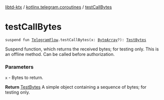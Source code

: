 [libtd-ktx](../index.md) / [kotlinx.telegram.coroutines](index.md) / [testCallBytes](./test-call-bytes.md)

# testCallBytes

`suspend fun `[`TelegramFlow`](../kotlinx.telegram.core/-telegram-flow/index.md)`.testCallBytes(x: `[`ByteArray`](https://kotlinlang.org/api/latest/jvm/stdlib/kotlin/-byte-array/index.html)`?): `[`TestBytes`](https://tdlibx.github.io/td/docs/org/drinkless/td/libcore/telegram/TdApi/TestBytes.html)

Suspend function, which returns the received bytes; for testing only. This is an offline method.
Can be called before authorization.

### Parameters

`x` - Bytes to return.

**Return**
[TestBytes](https://tdlibx.github.io/td/docs/org/drinkless/td/libcore/telegram/TdApi/TestBytes.html) A simple object containing a sequence of bytes; for testing only.

